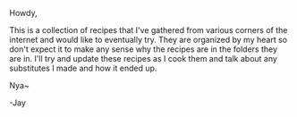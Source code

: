 Howdy,

This is a collection of recipes that I've gathered from various corners of the internet and would like to eventually try. They are organized by my heart so don't expect it to make any sense why the recipes are in the folders they are in. I'll try and update these recipes as I cook them and talk about any substitutes I made and how it ended up.

Nya~

-Jay